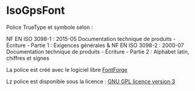 # IsoGpsFont

Police TrueType et symbole selon :

NF EN ISO 3098-1 : 2015-05	Documentation technique de produits - Écriture - Partie 1 : Exigences générales
&
NF EN ISO 3098-2 : 2000-07	Documentation technique de produits - Écriture - Partie 2 : Alphabet latin, chiffres et signes

La police est créé avec le logiciel libre [FontForge](https://fontforge.org/en-US/)

Lz police est disponible sous la licence : [GNU GPL licence version 3](LICENSE)
